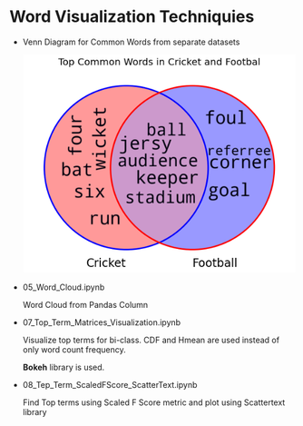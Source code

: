 # Word Visualization Techniquies

- Venn Diagram for Common Words from separate datasets

  !["Venn Diagram"](https://github.com/AtanuCSE/NLP-Codes/blob/master/Word-Visualize/Venn.png)

- 05_Word_Cloud.ipynb

  Word Cloud from Pandas Column

- 07_Top_Term_Matrices_Visualization.ipynb

  Visualize top terms for bi-class. CDF and Hmean are used instead of only word count frequency.
  
  **Bokeh** library is used.
  
- 08_Tep_Term_ScaledFScore_ScatterText.ipynb

  Find Top terms using Scaled F Score metric and plot using Scattertext library
